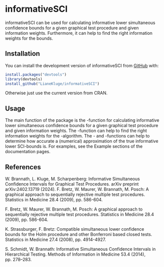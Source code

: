 
<!-- README.md is generated from README.Rmd. Please edit that file -->

# informativeSCI

<!-- badges: start -->
<!-- badges: end -->

informativeSCI can be used for calculating informative lower
simultaneous confidence bounds for a given graphical test procedure and
given information weights. Furthermore, it can help to find the right
information weights for the bounds.

## Installation

You can install the development version of informativeSCI from
[GitHub](https://github.com/) with:

``` r
install.packages("devtools")
library(devtools)
install_github("LianeKluge/informativeSCI")
```

Otherwise just use the current version from CRAN.

## Usage

The main function of the package is the -function for calculating
informative lower simultaneous confidence bounds for a given graphical
test procedure and given information weights. The -function can help to
find the right information weights for the -algorithm. The - and
-functions can help to determine how accurate a (numerical)
approximation of the true informative lower SCI-bounds is. For examples,
see the Example sections of the documentation pages.

## References

W. Brannath, L. Kluge, M. Scharpenberg: Informative Simultaneous
Confidence Intervals for Graphical Test Procedures. arXiv preprint
arXiv:2402.13719 (2024). F. Bretz, W. Maurer, W. Brannath, M. Posch: A
graphical approach to sequentially rejective multiple test procedures.
Statistics in Medicine 28.4 (2009), pp. 586-604.

F. Bretz, W. Maurer, W. Brannath, M. Posch: A graphical approach to
sequentially rejective multiple test procedures. Statistics in Medicine
28.4 (2009), pp. 586-604.

K. Strassburger, F. Bretz: Compatible simultaneous lower confidence
bounds for the Holm procedure and other Bonferroni based closed tests.
Statistics in Medicine 27.4 (2008), pp. 4914-4927.

S. Schmidt, W. Brannath: Informative Simultaneous Confidence Intervals
in Hierarchical Testing. Methods of Information in Medicine 53.4 (2014),
pp. 278–283.
